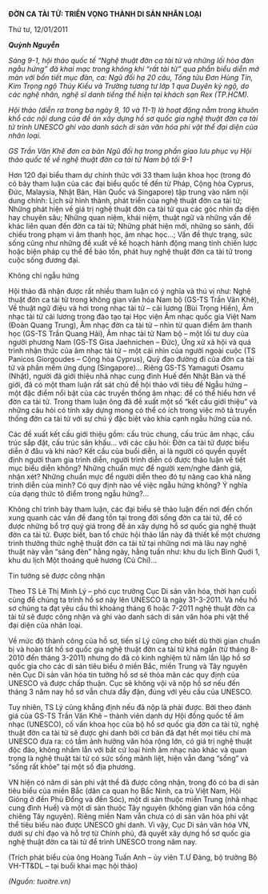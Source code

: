 <!--
title: Đờn ca Tài Tử triển vọng thành Di sản nhân loại
author: Nguyễn Tích Kỳ
status: completed
-->

**ĐỜN CA TÀI TỬ: TRIỂN VỌNG THÀNH DI SẢN NHÂN LOẠI**

Thứ tư, 12/01/2011

***Quỳnh Nguyễn***

*Sáng 9-1, hội thảo quốc tế “Nghệ thuật đờn ca tài tử và những lối hòa đàn ngẫu hứng” đã khai mạc trong không khí “rất tài tử” qua phần biểu diễn mở màn với bốn tiết mục đàn, ca: Ngũ đối hạ 20 câu, Tống tửu Đơn Hùng Tín, Kim Trọng ngộ Thúy Kiều và Trường tương tư lớp 1 qua Duyên kỳ ngộ, do các nghệ nhân, nghệ sĩ danh tiếng thể hiện tại khách sạn Rex (TP.HCM).*

*Hội thảo (diễn ra trong ba ngày 9, 10 và 11-1) là hoạt động nằm trong khuôn khổ các nội dung của đề án xây dựng hồ sơ quốc gia nghệ thuật đờn ca tài tử trình UNESCO ghi vào danh sách di sản văn hóa phi vật thể đại diện của nhân loại.*


*GS Trần Văn Khê đơn ca bản Ngũ đối hạ trong phần giao lưu phục vụ Hội thảo quốc tế về nghệ thuật đờn ca tài tử Nam bộ tối 9-1*

Hơn 120 đại biểu tham dự chính thức với 33 tham luận khoa học (trong đó có bảy tham luận của các đại biểu quốc tế đến từ Pháp, Cộng hòa Cyprus, Ðức, Malaysia, Nhật Bản, Hàn Quốc và Singapore) tập trung vào năm nội dung chính: Lịch sử hình thành, phát triển của nghệ thuật đờn ca tài tử; Những phát hiện về giá trị nghệ thuật đờn ca tài tử qua các góc nhìn đa diện hay chuyên sâu; Những quan niệm, khái niệm, thuật ngữ và những vấn đề khác liên quan đến đờn ca tài tử; Những phát hiện mới, những so sánh, đối chiếu trong phạm vi âm thanh học, âm nhạc học…; Vấn đề thực trạng, sức sống cũng như những đề xuất về kế hoạch hành động mang tính chiến lược hoặc biện pháp cụ thể để bảo tồn, phát huy nghệ thuật đờn ca tài tử trong cuộc sống đương đại.

Không chỉ ngẫu hứng

Hội thảo đã nhận được rất nhiều tham luận có ý nghĩa và thú vị như: Nghệ thuật đờn ca tài tử trong không gian văn hóa Nam bộ (GS-TS Trần Văn Khê), Về thuật ngữ điệu và hơi trong nhạc tài tử – cải lương (Bùi Trọng Hiền), Âm nhạc tài tử cải lương trong đào tạo tại Học viện Âm nhạc quốc gia Việt Nam (Ðoàn Quang Trung), Âm nhạc đờn ca tài tử – nhìn từ quan điểm âm thanh học (GS-TS Trần Quang Hải), Âm nhạc tài tử Nam bộ – một lối tư duy của người phương Nam (GS-TS Gisa Jaehnichen – Ðức), Ứng xử xã hội và quá trình nhận thức của âm nhạc tài tử – một cái nhìn của người ngoài cuộc (TS Panicos Giorgoudes – Cộng hòa Cyprus), Quỹ đạo đường đi của đờn ca tài tử và phần mềm ứng dụng (Singapore)… Riêng GS-TS Yamaguti Osamu (Nhật), người đã giới thiệu nhã nhạc cung đình Huế đến Nhật Bản và thế giới, đã có một tham luận rất sát chủ đề hội thảo với tiêu đề Ngẫu hứng – một đặc điểm nổi bật của các truyền thống âm nhạc: để có thể hiểu hơn về đờn ca tài tử. Trong tham luận ông đã đề xuất một số “kết cấu giới thiệu” và những câu hỏi có tính xây dựng mong có thể có ích trong việc mô tả truyền thống đờn ca tài tử với sự chú ý đặc biệt vào khía cạnh ngẫu hứng của nó.

Các đề xuất kết cấu giới thiệu gồm: cấu trúc chung, cấu trúc âm nhạc, cấu trúc sắp đặt, cấu trúc sân khấu… với các câu hỏi: Ðờn ca tài tử được biểu diễn ở đâu và khi nào? Kết cấu của buổi diễn, ai là người có quyền quyết định người tham gia trình diễn, người trình diễn có được thảo luận về tiết mục biểu diễn không? Những chuẩn mực để người xem/nghe đánh giá, nhận xét? Những chuẩn mực để người diễn theo đó tự nâng cao khả năng trình diễn của mình? Có quy định nào về việc ngẫu hứng không? Ý nghĩa của dạng thức tô điểm trong ngẫu hứng?…

Không chỉ trình bày tham luận, các đại biểu sẽ thảo luận đến nơi đến chốn xung quanh các vấn đề đang tồn tại trong đời sống đờn ca tài tử, để có được những bổ trợ quý giá trong đề án xây dựng hồ sơ quốc gia nghệ thuật đờn ca tài tử. Ðược biết, ban tổ chức hội thảo lần này đã thiết kế một chương trình thưởng thức nghệ thuật đờn ca tài tử tại những nơi mà lâu nay nghệ thuật này vẫn “sáng đèn” hằng ngày, hằng tuần như: khu du lịch Bình Quới 1, khu du lịch Một thoáng quê hương (Củ Chi)…

Tin tưởng sẽ được công nhận

Theo TS Lê Thị Minh Lý – phó cục trưởng Cục Di sản văn hóa, thời hạn cuối cùng để chúng ta trình hồ sơ này lên UNESCO là ngày 31-3-2011. Và nếu hồ sơ chúng ta đạt yêu cầu thì khoảng tháng 6 hoặc 7-2011 nghệ thuật đờn ca tài tử sẽ được công nhận và ghi vào danh sách di sản văn hóa phi vật thể đại diện của nhân loại.

Về mức độ thành công của hồ sơ, tiến sĩ Lý cũng cho biết dù thời gian chuẩn bị và hoàn tất hồ sơ quốc gia nghệ thuật đờn ca tài tử khá ngắn (từ tháng 8-2010 đến tháng 3-2011) nhưng do đã có kinh nghiệm từ năm lần lập hồ sơ quốc gia cho các di sản tiêu biểu ở miền Bắc, miền Trung và Tây nguyên nên Cục Di sản văn hóa tin tưởng hồ sơ sẽ thỏa mãn các quy định của UNESCO và được chấp thuận. Cục sẽ không vội vã nộp hồ sơ nếu đến tháng 3 năm nay hồ sơ vẫn chưa đầy đặn, đúng với yêu cầu của UNESCO.

Tuy nhiên, TS Lý cũng khẳng định nếu đã nộp là phải được. Bởi theo đánh giá của GS-TS Trần Văn Khê – thành viên danh dự Hội đồng quốc tế âm nhạc (UNESCO), cố vấn khoa học của bộ hồ sơ quốc gia đờn ca tài tử, nghệ thuật đờn ca tài tử sẽ được ghi danh bởi cơ bản đã đạt hết mọi tiêu chí mà UNESCO đưa ra: có tầm ảnh hưởng văn hóa rộng lớn, có giá trị nghệ thuật độc đáo, không nhầm lẫn với bất cứ loại hình âm nhạc nào khác và quan trọng là nghệ thuật tài tử có sức sống mãnh liệt, hiện vẫn đang “sống” và “sống rất khỏe” tại một số địa phương.


VN hiện có năm di sản phi vật thể đã được công nhận, trong đó có ba di sản tiêu biểu của miền Bắc (dân ca quan họ Bắc Ninh, ca trù Việt Nam, Hội Gióng ở đền Phù Đổng và đền Sóc), một di sản thuộc miền Trung (nhã nhạc cung đình Huế) và một di sản thuộc Tây nguyên (không gian văn hóa cồng chiêng Tây nguyên). Riêng miền Nam vẫn chưa có di sản văn hóa phi vật thể tiêu biểu nào được UNESCO ghi danh. Vì vậy, Cục Di sản văn hóa VN, dưới sự chỉ đạo và hỗ trợ từ Chính phủ, đã quyết xây dựng hồ sơ quốc gia nghệ thuật đờn ca tài tử để trình UNESCO trong năm nay.

(Trích phát biểu của ông Hoàng Tuấn Anh – ủy viên T.Ư Đảng, bộ trưởng Bộ VH-TT&DL – tại buổi khai mạc hội thảo)

*(Nguồn: tuoitre.vn)*

